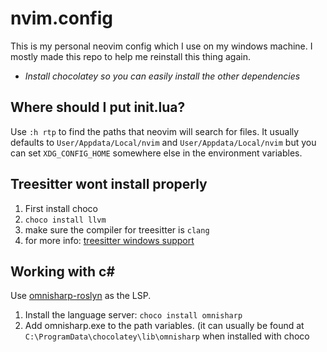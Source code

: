 # nvim.config

This is my personal neovim config which I use on my windows machine. I mostly made this repo to help me reinstall this thing again.

- *Install chocolatey so you can easily install the other dependencies*

## Where should I put init.lua?
Use `:h rtp` to find the paths that neovim will search for files. It usually defaults to `User/Appdata/Local/nvim` and `User/Appdata/Local/nvim` but you can set `XDG_CONFIG_HOME` somewhere else in the environment variables.


## Treesitter wont install properly
1. First install choco
2. `choco install llvm`
3. make sure the compiler for treesitter is `clang`
4. for more info: [treesitter windows support](https://github.com/nvim-treesitter/nvim-treesitter/wiki/Windows-support)

## Working with c#
Use [omnisharp-roslyn](https://github.com/OmniSharp/omnisharp-roslyn) as the LSP.
1. Install the language server: `choco install omnisharp`
2. Add omnisharp.exe to the path variables. (it can usually be found at `C:\ProgramData\chocolatey\lib\omnisharp` when installed with choco
